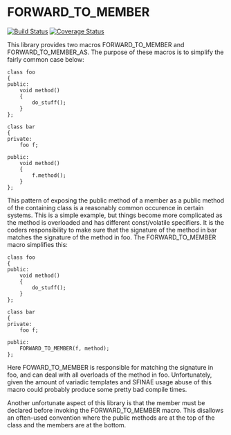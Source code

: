 FORWARD_TO_MEMBER
=================
[![Build Status](https://travis-ci.org/jonesinator/forward-to-member.svg)](https://travis-ci.org/jonesinator/forward-to-member) [![Coverage Status](https://coveralls.io/repos/jonesinator/forward-to-member/badge.svg?branch=master&service=github)](https://coveralls.io/github/jonesinator/forward-to-member?branch=master)

This library provides two macros FORWARD_TO_MEMBER and FORWARD_TO_MEMBER_AS. The purpose of these
macros is to simplify the fairly common case below:

    class foo
    {
    public:
        void method()
        {
            do_stuff();
        }
    };
    
    class bar
    {
    private:
        foo f;
    
    public:
        void method()
        {
            f.method();
        }
    };

This pattern of exposing the public method of a member as a public method of the containing class
is a reasonably common occurence in certain systems. This is a simple example, but things become
more complicated as the method is overloaded and has different const/volatile specifiers. It is
the coders responsibility to make sure that the signature of the method in bar matches the
signature of the method in foo. The FORWARD_TO_MEMBER macro simplifies this:

    class foo
    {
    public:
        void method()
        {
            do_stuff();
        }
    };
    
    class bar
    {
    private:
        foo f;
    
    public:
        FORWARD_TO_MEMBER(f, method);
    };

Here FOWARD_TO_MEMBER is responsible for matching the signature in foo, and can deal with all
overloads of the method in foo. Unfortunately, given the amount of variadic templates and SFINAE
usage abuse of this macro could probably produce some pretty bad compile times.

Another unfortunate aspect of this library is that the member must be declared before invoking
the FORWARD_TO_MEMBER macro. This disallows an often-used convention where the public methods are
at the top of the class and the members are at the bottom.
